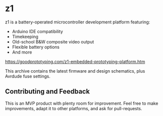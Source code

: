 # z1

z1 is a battery-operated microcontroller development platform featuring:
- Arduino IDE compatibility
- Timekeeping
- Old-school B&W composite video output
- Flexible battery options
- And more

https://goodprototyping.com/z1-embedded-prototyping-platform.htm

This archive contains the latest firmware and design schematics, plus Avrdude fuse settings.

## Contributing and Feedback

This is an MVP product with plenty room for improvement. Feel free to make improvements, adapt it to other platforms, and ask for pull-requests.

